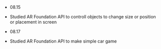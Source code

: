
- 08.15

- Studied AR Foundation API to controll objects to change size or position or placement in screen

- 08.17

- Studied AR Foundation API to make simple car game 
